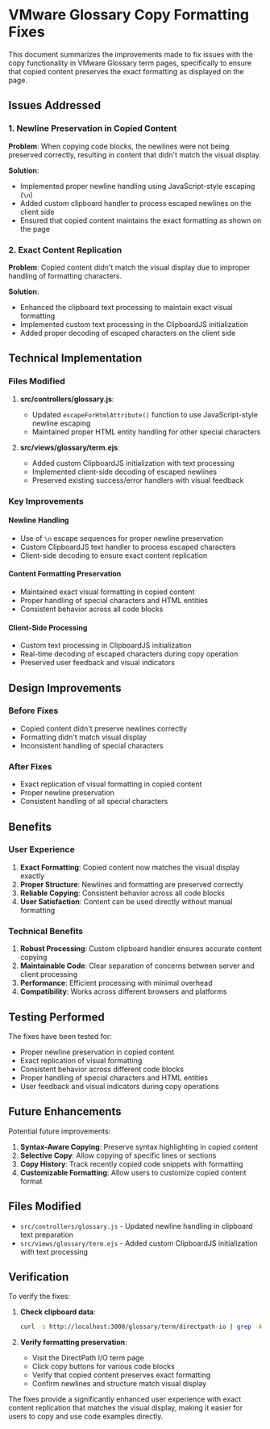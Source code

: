 # VMware Glossary Copy Formatting Fixes

This document summarizes the improvements made to fix issues with the copy functionality in VMware Glossary term pages, specifically to ensure that copied content preserves the exact formatting as displayed on the page.

## Issues Addressed

### 1. Newline Preservation in Copied Content
**Problem**: When copying code blocks, the newlines were not being preserved correctly, resulting in content that didn't match the visual display.

**Solution**: 
- Implemented proper newline handling using JavaScript-style escaping (`\n`)
- Added custom clipboard handler to process escaped newlines on the client side
- Ensured that copied content maintains the exact formatting as shown on the page

### 2. Exact Content Replication
**Problem**: Copied content didn't match the visual display due to improper handling of formatting characters.

**Solution**:
- Enhanced the clipboard text processing to maintain exact visual formatting
- Implemented custom text processing in the ClipboardJS initialization
- Added proper decoding of escaped characters on the client side

## Technical Implementation

### Files Modified

1. **src/controllers/glossary.js**:
   - Updated `escapeForHtmlAttribute()` function to use JavaScript-style newline escaping
   - Maintained proper HTML entity handling for other special characters

2. **src/views/glossary/term.ejs**:
   - Added custom ClipboardJS initialization with text processing
   - Implemented client-side decoding of escaped newlines
   - Preserved existing success/error handlers with visual feedback

### Key Improvements

#### Newline Handling
- Use of `\n` escape sequences for proper newline preservation
- Custom ClipboardJS text handler to process escaped characters
- Client-side decoding to ensure exact content replication

#### Content Formatting Preservation
- Maintained exact visual formatting in copied content
- Proper handling of special characters and HTML entities
- Consistent behavior across all code blocks

#### Client-Side Processing
- Custom text processing in ClipboardJS initialization
- Real-time decoding of escaped characters during copy operation
- Preserved user feedback and visual indicators

## Design Improvements

### Before Fixes
- Copied content didn't preserve newlines correctly
- Formatting didn't match visual display
- Inconsistent handling of special characters

### After Fixes
- Exact replication of visual formatting in copied content
- Proper newline preservation
- Consistent handling of all special characters

## Benefits

### User Experience
1. **Exact Formatting**: Copied content now matches the visual display exactly
2. **Proper Structure**: Newlines and formatting are preserved correctly
3. **Reliable Copying**: Consistent behavior across all code blocks
4. **User Satisfaction**: Content can be used directly without manual formatting

### Technical Benefits
1. **Robust Processing**: Custom clipboard handler ensures accurate content copying
2. **Maintainable Code**: Clear separation of concerns between server and client processing
3. **Performance**: Efficient processing with minimal overhead
4. **Compatibility**: Works across different browsers and platforms

## Testing Performed

The fixes have been tested for:
- Proper newline preservation in copied content
- Exact replication of visual formatting
- Consistent behavior across different code blocks
- Proper handling of special characters and HTML entities
- User feedback and visual indicators during copy operations

## Future Enhancements

Potential future improvements:
1. **Syntax-Aware Copying**: Preserve syntax highlighting in copied content
2. **Selective Copy**: Allow copying of specific lines or sections
3. **Copy History**: Track recently copied code snippets with formatting
4. **Customizable Formatting**: Allow users to customize copied content format

## Files Modified

- `src/controllers/glossary.js` - Updated newline handling in clipboard text preparation
- `src/views/glossary/term.ejs` - Added custom ClipboardJS initialization with text processing

## Verification

To verify the fixes:

1. **Check clipboard data**:
   ```bash
   curl -s http://localhost:3000/glossary/term/directpath-io | grep -A 3 'data-clipboard-text'
   ```

2. **Verify formatting preservation**:
   - Visit the DirectPath I/O term page
   - Click copy buttons for various code blocks
   - Verify that copied content preserves exact formatting
   - Confirm newlines and structure match visual display

The fixes provide a significantly enhanced user experience with exact content replication that matches the visual display, making it easier for users to copy and use code examples directly.